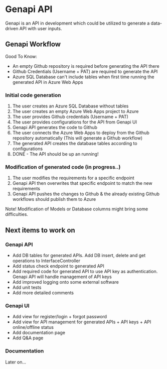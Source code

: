 ﻿# Genapi API
Genapi is an API in development which could be utilized to generate a data-driven API with user inputs.


## Genapi Workflow
Good To Know:
- An empty Github repository is required before generating the API there
- Github Credentials (Username + PAT) are required to generate the API
- Azure SQL Database can't include tables when first time running the generated API in Azure Web Apps

### Initial code generation
1. The user creates an Azure SQL Database without tables
2. The user creates an empty Azure Web Apps project to Azure
3. The user provides Github credentials (Username + PAT)
4. The user provides configurations for the API from Genapi UI
5. Genapi API generates the code to Github
6. The user connects the Azure Web Apps to deploy from the Github repository automatically (This will generate a Github workflow)
7. The generated API creates the database tables according to configurations 
8. DONE - The API should be up an running!

### Modification of generated code (in progress..)
1. The user modifies the requirements for a specific endpoint
2. Genapi API then overwrites that specific endpoint to match the new requirements
3. Genapi API pushes the changes to Github & the already existing Github workflows should publish them to Azure

Note! Modification of Models or Database columns might bring some difficulties.

## Next items to work on
### Genapi API
- Add DB tables for generated APIs. Add DB insert, delete and get operations to InterfaceController
- Add status check endpoint to generated API
- Add required code for generated API to use API key as authentication. Genapi API will handle management of API keys
- Add improved logging onto some external software
- Add unit tests
- Add more detailed comments

### Genapi UI
- Add view for register/login + forgot password
- Add view for API management for generated APIs + API keys + API online/offline status
- Add documentation page
- Add Q&A page


### Documentation
Later on...


